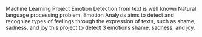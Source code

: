 Machine Learning Project
Emotion Detection from text is well known Natural language processing problem.
Emotion Analysis aims to detect and recognize types of feelings through the expression of texts, such as
shame, sadness, and joy
this project to detect 3 emotions shame, sadness, and joy.

